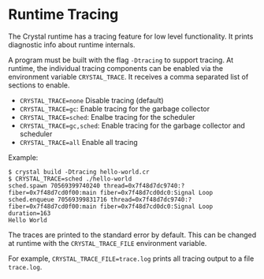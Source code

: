 # Runtime Tracing

The Crystal runtime has a tracing feature for low level functionality. It prints diagnostic info about runtime internals.

A program must be built with the flag `-Dtracing` to support tracing.
At runtime, the individual tracing components can be enabled via the environment variable `CRYSTAL_TRACE`. It receives a comma separated list of sections to enable.

* `CRYSTAL_TRACE=none` Disable tracing (default)
* `CRYSTAL_TRACE=gc`: Enable tracing for the garbage collector
* `CRYSTAL_TRACE=sched`: Enalbe tracing for the scheduler
* `CRYSTAL_TRACE=gc,sched`: Enable tracing for the garbage collector and scheduler
* `CRYSTAL_TRACE=all` Enable all tracing

Example:

```console
$ crystal build -Dtracing hello-world.cr
$ CRYSTAL_TRACE=sched ./hello-world
sched.spawn 70569399740240 thread=0x7f48d7dc9740:? fiber=0x7f48d7cd0f00:main fiber=0x7f48d7cd0dc0:Signal Loop
sched.enqueue 70569399831716 thread=0x7f48d7dc9740:? fiber=0x7f48d7cd0f00:main fiber=0x7f48d7cd0dc0:Signal Loop duration=163
Hello World
```

The traces are printed to the standard error by default.
This can be changed at runtime with the `CRYSTAL_TRACE_FILE` environment variable.

For example, `CRYSTAL_TRACE_FILE=trace.log` prints all tracing output to a file `trace.log`.
